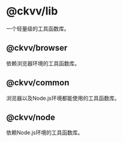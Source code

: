 # @ckvv/lib

一个轻量级的工具函数库。
 

## @ckvv/browser

依赖浏览器环境的工具函数库。

## @ckvv/common

浏览器以及Node.js环境都能使用的工具函数库。

## @ckvv/node

依赖Node.js环境的工具函数库。
 
